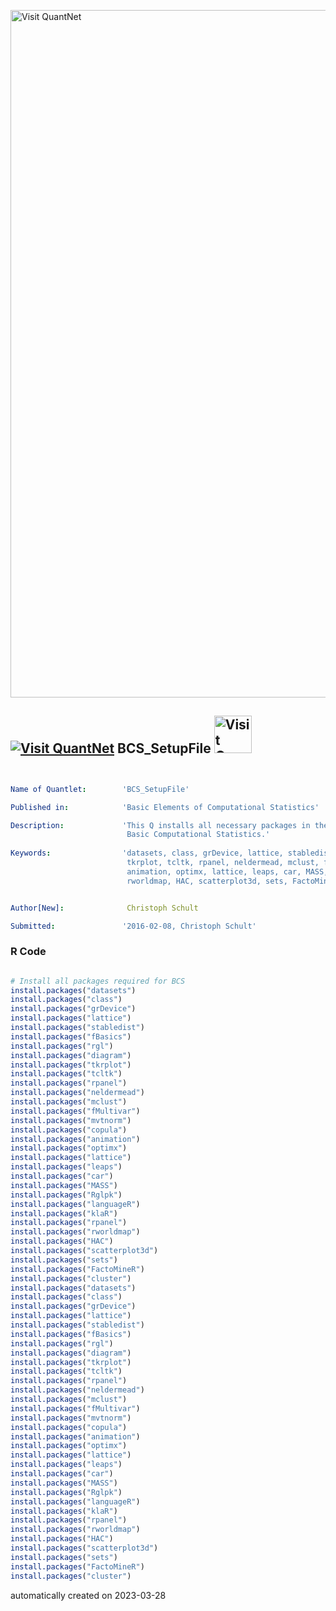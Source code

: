 [<img src="https://github.com/QuantLet/Styleguide-and-FAQ/blob/master/pictures/banner.png" width="1100" alt="Visit QuantNet">](http://quantlet.de/)

## [<img src="https://github.com/QuantLet/Styleguide-and-FAQ/blob/master/pictures/qloqo.png" alt="Visit QuantNet">](http://quantlet.de/) **BCS_SetupFile** [<img src="https://github.com/QuantLet/Styleguide-and-FAQ/blob/master/pictures/QN2.png" width="60" alt="Visit QuantNet 2.0">](http://quantlet.de/)

```yaml


Name of Quantlet:        'BCS_SetupFile'

Published in:            'Basic Elements of Computational Statistics'

Description:             'This Q installs all necessary packages in the book 
                          Basic Computational Statistics.'
                          
Keywords:                'datasets, class, grDevice, lattice, stabledist, fBasics, rgl, diagram, 
                          tkrplot, tcltk, rpanel, neldermead, mclust, fMultivar, mvtnorm, copula, 
                          animation, optimx, lattice, leaps, car, MASS, Rglpk, languageR, klaR, rpanel, 
                          rworldmap, HAC, scatterplot3d, sets, FactoMineR, cluster'


Author[New]:              Christoph Schult

Submitted:               '2016-02-08, Christoph Schult'

```

### R Code
```r

# Install all packages required for BCS
install.packages("datasets")
install.packages("class")
install.packages("grDevice")
install.packages("lattice")
install.packages("stabledist")
install.packages("fBasics")
install.packages("rgl")
install.packages("diagram")
install.packages("tkrplot")
install.packages("tcltk")
install.packages("rpanel")
install.packages("neldermead")
install.packages("mclust")
install.packages("fMultivar")
install.packages("mvtnorm")
install.packages("copula")
install.packages("animation")
install.packages("optimx")
install.packages("lattice")
install.packages("leaps")
install.packages("car")
install.packages("MASS")
install.packages("Rglpk")
install.packages("languageR")
install.packages("klaR")
install.packages("rpanel")
install.packages("rworldmap")
install.packages("HAC")
install.packages("scatterplot3d")
install.packages("sets")
install.packages("FactoMineR")
install.packages("cluster")
install.packages("datasets")
install.packages("class")
install.packages("grDevice")
install.packages("lattice")
install.packages("stabledist")
install.packages("fBasics")
install.packages("rgl")
install.packages("diagram")
install.packages("tkrplot")
install.packages("tcltk")
install.packages("rpanel")
install.packages("neldermead")
install.packages("mclust")
install.packages("fMultivar")
install.packages("mvtnorm")
install.packages("copula")
install.packages("animation")
install.packages("optimx")
install.packages("lattice")
install.packages("leaps")
install.packages("car")
install.packages("MASS")
install.packages("Rglpk")
install.packages("languageR")
install.packages("klaR")
install.packages("rpanel")
install.packages("rworldmap")
install.packages("HAC")
install.packages("scatterplot3d")
install.packages("sets")
install.packages("FactoMineR")
install.packages("cluster")

```

automatically created on 2023-03-28